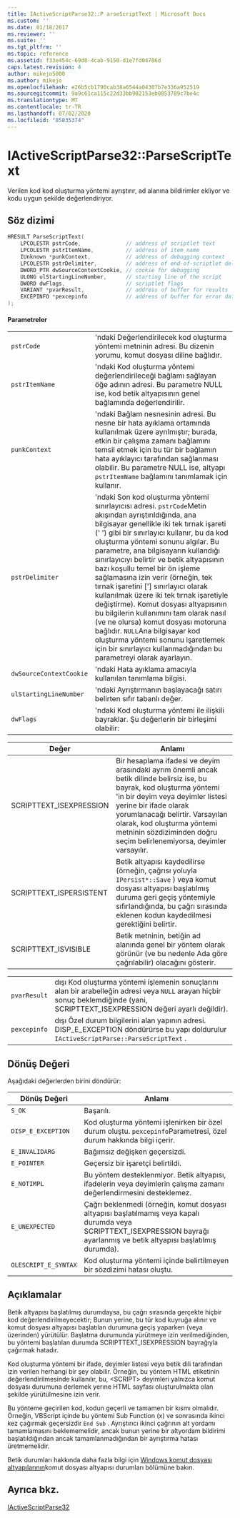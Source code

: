 ```yaml
---
title: IActiveScriptParse32::P arseScriptText | Microsoft Docs
ms.custom: ''
ms.date: 01/18/2017
ms.reviewer: ''
ms.suite: ''
ms.tgt_pltfrm: ''
ms.topic: reference
ms.assetid: f33e454c-69d8-4cab-9150-d1e7fd04786d
caps.latest.revision: 4
author: mikejo5000
ms.author: mikejo
ms.openlocfilehash: e26b5cb1790cab38a6544a04307b7e336a952519
ms.sourcegitcommit: 9a9c61ca115c22d33bb902153eb0853789c7be4c
ms.translationtype: MT
ms.contentlocale: tr-TR
ms.lasthandoff: 07/02/2020
ms.locfileid: "85835374"
---
```

# <a name="iactivescriptparse32parsescripttext"></a>IActiveScriptParse32::ParseScriptText
Verilen kod kod oluşturma yöntemi ayrıştırır, ad alanına bildirimler ekliyor ve kodu uygun şekilde değerlendiriyor.  
  
## <a name="syntax"></a>Söz dizimi  
  
```cpp
HRESULT ParseScriptText(  
    LPCOLESTR pstrCode,              // address of scriptlet text  
    LPCOLESTR pstrItemName,          // address of item name  
    IUnknown *punkContext,           // address of debugging context  
    LPCOLESTR pstrDelimiter,         // address of end-of-scriptlet delimiter  
    DWORD_PTR dwSourceContextCookie, // cookie for debugging  
    ULONG ulStartingLineNumber,      // starting line of the script  
    DWORD dwFlags,                   // scriptlet flags  
    VARIANT *pvarResult,             // address of buffer for results  
    EXCEPINFO *pexcepinfo            // address of buffer for error data  
);  
```  
  
#### <a name="parameters"></a>Parametreler  
  
|||  
|-|-|  
|`pstrCode`|'ndaki Değerlendirilecek kod oluşturma yöntemi metninin adresi. Bu dizenin yorumu, komut dosyası diline bağlıdır.|  
|`pstrItemName`|'ndaki Kod oluşturma yöntemi değerlendirileceği bağlamı sağlayan öğe adının adresi. Bu parametre NULL ise, kod betik altyapısının genel bağlamında değerlendirilir.|  
|`punkContext`|'ndaki Bağlam nesnesinin adresi. Bu nesne bir hata ayıklama ortamında kullanılmak üzere ayrılmıştır; burada, etkin bir çalışma zamanı bağlamını temsil etmek için bu tür bir bağlamın hata ayıklayıcı tarafından sağlanması olabilir. Bu parametre NULL ise, altyapı `pstrItemName` bağlamını tanımlamak için kullanır.|  
|`pstrDelimiter`|'ndaki Son kod oluşturma yöntemi sınırlayıcısı adresi. `pstrCode`Metin akışından ayrıştırıldığında, ana bilgisayar genellikle iki tek tırnak işareti (' ') gibi bir sınırlayıcı kullanır, bu da kod oluşturma yöntemi sonunu algılar. Bu parametre, ana bilgisayarın kullandığı sınırlayıcıyı belirtir ve betik altyapısının bazı koşullu temel bir ön işleme sağlamasına izin verir (örneğin, tek tırnak işaretini ['] sınırlayıcı olarak kullanılmak üzere iki tek tırnak işaretiyle değiştirme). Komut dosyası altyapısının bu bilgilerin kullanımını tam olarak nasıl (ve ne olursa) komut dosyası motoruna bağlıdır. `NULL`Ana bilgisayar kod oluşturma yöntemi sonunu işaretlemek için bir sınırlayıcı kullanmadığından bu parametreyi olarak ayarlayın.|  
|`dwSourceContextCookie`|'ndaki Hata ayıklama amacıyla kullanılan tanımlama bilgisi.|  
|`ulStartingLineNumber`|'ndaki Ayrıştırmanın başlayacağı satırı belirten sıfır tabanlı değer.|  
|`dwFlags`|'ndaki Kod oluşturma yöntemi ile ilişkili bayraklar. Şu değerlerin bir birleşimi olabilir:|  
  
|Değer|Anlamı|  
|-----------|-------------|  
|SCRIPTTEXT_ISEXPRESSION|Bir hesaplama ifadesi ve deyim arasındaki ayrım önemli ancak betik dilinde belirsiz ise, bu bayrak, kod oluşturma yöntemi 'in bir deyim veya deyimler listesi yerine bir ifade olarak yorumlanacağı belirtir. Varsayılan olarak, kod oluşturma yöntemi metninin sözdiziminden doğru seçim belirlenemiyorsa, deyimler varsayılır.|  
|SCRIPTTEXT_ISPERSISTENT|Betik altyapısı kaydedilirse (örneğin, çağrısı yoluyla `IPersist*::Save` ) veya komut dosyası altyapısı başlatılmış duruma geri geçiş yöntemiyle sıfırlandığında, bu çağrı sırasında eklenen kodun kaydedilmesi gerektiğini belirtir.|  
|SCRIPTTEXT_ISVISIBLE|Betik metninin, betiğin ad alanında genel bir yöntem olarak görünür (ve bu nedenle Ada göre çağrılabilir) olacağını gösterir.|  
  
|||  
|-|-|  
|`pvarResult`|dışı Kod oluşturma yöntemi işlemenin sonuçlarını alan bir arabelleğin adresi veya `NULL` arayan hiçbir sonuç beklemdiğinde (yani, SCRIPTTEXT_ISEXPRESSION değeri ayarlı değildir).|  
|`pexcepinfo`|dışı Özel durum bilgilerini alan yapının adresi. DISP_E_EXCEPTION döndürürse bu yapı doldurulur `IActiveScriptParse::ParseScriptText` .|  
  
## <a name="return-value"></a>Dönüş Değeri  
 Aşağıdaki değerlerden birini döndürür:  
  
|Dönüş Değeri|Anlamı|  
|------------------|-------------|  
|`S_OK`|Başarılı.|  
|`DISP_E_EXCEPTION`|Kod oluşturma yöntemi işlenirken bir özel durum oluştu. `pexcepinfo`Parametresi, özel durum hakkında bilgi içerir.|  
|`E_INVALIDARG`|Bağımsız değişken geçersizdi.|  
|`E_POINTER`|Geçersiz bir işaretçi belirtildi.|  
|`E_NOTIMPL`|Bu yöntem desteklenmiyor. Betik altyapısı, ifadelerin veya deyimlerin çalışma zamanı değerlendirmesini desteklemez.|  
|`E_UNEXPECTED`|Çağrı beklenmedi (örneğin, komut dosyası altyapısı başlatılmamış veya kapalı durumda veya SCRIPTTEXT_ISEXPRESSION bayrağı ayarlanmış ve betik altyapısı başlatılmış durumda).|  
|`OLESCRIPT_E_SYNTAX`|Kod oluşturma yöntemi içinde belirtilmeyen bir sözdizimi hatası oluştu.|  
  
## <a name="remarks"></a>Açıklamalar  
 Betik altyapısı başlatılmış durumdaysa, bu çağrı sırasında gerçekte hiçbir kod değerlendirilmeyecektir; Bunun yerine, bu tür kod kuyruğa alınır ve komut dosyası altyapısı başlatılan durumuna geçiş yaparken (veya üzerinden) yürütülür. Başlatma durumunda yürütmeye izin verilmediğinden, bu yöntemi başlatılan durumda SCRIPTTEXT_ISEXPRESSION bayrağıyla çağırmak hatadır.  
  
 Kod oluşturma yöntemi bir ifade, deyimler listesi veya betik dili tarafından izin verilen herhangi bir şey olabilir. Örneğin, bu yöntem HTML etiketinin değerlendirilmesinde kullanılır, bu, \<SCRIPT> deyimleri yalnızca komut dosyası durumuna derlemek yerıne HTML sayfası oluşturulmakta olan şekilde yürütülmesine izin verir.  
  
 Bu yönteme geçirilen kod, kodun geçerli ve tamamen bir kısmı olmalıdır. Örneğin, VBScript içinde bu yöntemi Sub Function (x) ve sonrasında ikinci kez çağırmak geçersizdir `End Sub` . Ayrıştırıcı ikinci çağrının alt yordamı tamamlamasını beklememelidir, ancak bunun yerine bir altyordam bildirimi başlatıldığından ancak tamamlanmadığından bir ayrıştırma hatası üretmemelidir.  
  
 Betik durumları hakkında daha fazla bilgi için [Windows komut dosyası altyapılarının](../../winscript/windows-script-engines.md)komut dosyası altyapısı durumları bölümüne bakın.  
  
## <a name="see-also"></a>Ayrıca bkz.  
 [IActiveScriptParse32](../../winscript/reference/iactivescriptparse32.md)